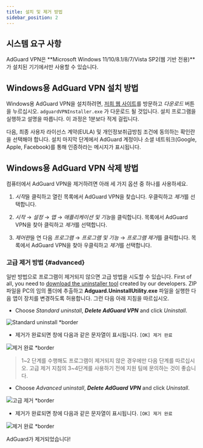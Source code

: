 ```yaml
---
title: 설치 및 제거 방법
sidebar_position: 2
---
```


## 시스템 요구 사항

AdGuard VPN은 **Microsoft Windows 11/10/8.1/8/7/Vista SP2(웹 기반 전용)**가 설치된 기기에서만 사용할 수 있습니다.

## Windows용 AdGuard VPN 설치 방법

Windows용 AdGuard VPN을 설치하려면, [저희 웹 사이트](https://adguard-vpn.com/welcome.html)를 방문하고 *다운로드* 버튼을 누르십시오. `adguardVPNInstaller.exe` 가 다운로드 될 것입니다. 설치 프로그램을 실행하고 설명을 따릅니다. 이 과정은 1분보다 적게 걸립니다.

다음, 최종 사용자 라이선스 계약(EULA) 및 개인정보취급방침 조건에 동의하는 확인란을 선택해야 합니다. 설치 마지막 단계에서 AdGuard 계정이나 소셜 네트워크(Google, Apple, Facebook)를 통해 인증하라는 메시지가 표시됩니다.

## Windows용 AdGuard VPN 삭제 방법

컴퓨터에서 AdGuard VPN을 제거하려면 아래 세 가지 옵션 중 하나를 사용하세요.

1. *시작*을 클릭하고 열린 목록에서 AdGuard VPN을 찾습니다. 우클릭하고 *제거*를 선택합니다.

2. *시작* → *설정* → *앱* → *애플리케이션 및 기능*을 클릭합니다. 목록에서 AdGuard VPN을 찾아 클릭하고 *제거*를 선택합니다.

3. *제어판*을 연 다음 *프로그램* → *프로그램 및 기능* → *프로그램 제거*를 클릭합니다. 목록에서 AdGuard VPN을 찾아 우클릭하고 *제거*를 선택합니다.

### 고급 제거 방법 {#advanced}

일반 방법으로 프로그램이 제거되지 않으면 고급 방법을 시도할 수 있습니다. First of all, you need to [download the uninstaller tool](https://cdn.adtidy.org/distr/windows/Uninstall_Utility.zip) created by our developers. ZIP 파일을 PC의 임의 폴더에 추출하고 **Adguard.UninstallUtility.exe** 파일을 실행한 다음 앱이 장치를 변경하도록 허용합니다. 그런 다음 아래 지침을 따르십시오.

* Choose *Standard uninstall*, ***Delete AdGuard VPN*** and click *Uninstall*.

![Standard uninstall *border](https://cdn.adguardvpn.com/content/kb/ad_blocker/windows/installation/standard-uninstall.png)

* 제거가 완료되면 창에 다음과 같은 문자열이 표시됩니다. `[OK] 제거 완료`

![제거 완료 *border](https://cdn.adguardvpn.com/content/kb/ad_blocker/windows/installation/standard-uninstall-2.png)

> 1~2 단계를 수행해도 프로그램이 제거되지 않은 경우에만 다음 단계를 따르십시오. 고급 제거 지침의 3~4단계를 사용하기 전에 지원 팀에 문의하는 것이 좋습니다.

* Choose *Advanced uninstall*, ***Delete AdGuard VPN*** and click *Uninstall*.

![고급 제거 *border](https://cdn.adguardvpn.com/content/kb/ad_blocker/windows/installation/advanced-uninstall.png)

* 제거가 완료되면 창에 다음과 같은 문자열이 표시됩니다. `[OK] 제거 완료`

![제거 완료 *border](https://cdn.adguardvpn.com/content/kb/ad_blocker/windows/installation/advanced-uninstall-2.png)

AdGuard가 제거되었습니다!
